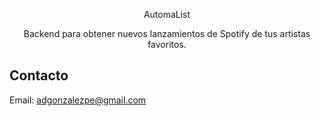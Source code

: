 <p align="center">
  AutomaList
</p>

  <p align="center">Backend para obtener nuevos lanzamientos de Spotify de tus artistas favoritos.</p>

## Contacto

Email: adgonzalezpe@gmail.com
